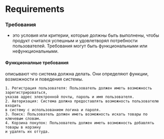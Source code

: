 # Requirements
### Требования
- это условия или критерии, которые должны быть выполнены, чтобы продукт считался успешным и удовлетворял потребности пользователей. Требования могут быть функциональными или нефункциональными.
#### Функционалные требования
описывают что система должна делать. Они определяют функции, возможности и поведения системы.
```
1. Регистрация пользователя: Пользователь должен иметь возможность зарегистрироваться,
указав адрес электронной почты, пароль и имя пользователя.
2. Авторизация: Система должна предоставлять возможность пользователю входить
в систему с использованием логина и пароля.
3. Поиск: Пользователь должен иметь возможность искать товары по ключевым словам.
4. Корзина покупок: Пользователь должен иметь возможность добавлять товары в корзину
и удалять их оттуда.
```
